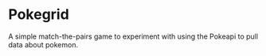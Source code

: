 # Pokegrid
A simple match-the-pairs game to experiment with using the Pokeapi to pull data about pokemon.
